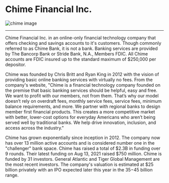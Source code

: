 # Chime Financial Inc.
![chime image](https://www.pinterest.com/pin/447756387945238514/)

____________

Chime Financial Inc. in an online-only financial technology company that offers checking and savings accounts to it's customers.  Though commonly referred to as Chime Bank, it is not a bank.  Banking services are provided by The Bancorp Bank or Stride Bank, N.A., Members FDIC.   All Chime accounts are FDIC insured up to the standard maximum of $250,000 per depositor.<p>
Chime was founded by Chris Britt and Ryan King in 2012 with the vision of providing basic online banking services with virtually no fees.  From the company's website, "Chime is a financial technology company founded on the premise that basic banking services should be helpful, easy and free. We want to profit with our members, not from them. That’s why our model doesn’t rely on overdraft fees, monthly service fees, service fees, minimum balance requirements, and more. We partner with regional banks to design member first financial products. This creates a more competitive market with better, lower-cost options for everyday Americans who aren’t being served well by traditional banks. We help drive innovation, inclusion, and access across the industry."<p>
Chime has grown exponentially since inception in 2012. The company now has over 13 million active accounts and is considered number one in the "challenger" bank space. Chime has raised a total of $2.3B in funding over 9 rounds. Their latest funding on Aug 13, 2021 raised $750 million. Chime is funded by 31 investors. General Atlantic and Tiger Global Management are the most recent investors. The company's valuation is estimated at $25 billion privately with an IPO expected later this year in the $35-$45 billion range.
